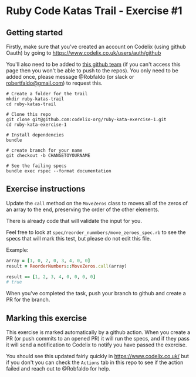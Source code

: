 # Ruby Code Katas Trail - Exercise #1

## Getting started

Firstly, make sure that you've created an account on Codelix (using github Oauth) by going to https://www.codelix.co.uk/users/auth/github

You'll also need to be added to [this github team](https://github.com/orgs/codelix-org/teams/access-to-codelix) 
(if you can't access this page then you won't be able to push to the repos). 
You only need to be added once, please 
message @Robfaldo (or slack or robertfaldo@gmail.com) to request this. 

```
# Create a folder for the trail 
mkdir ruby-katas-trail
cd ruby-katas-trail

# Clone this repo
git clone git@github.com:codelix-org/ruby-kata-exercise-1.git
cd ruby-kata-exercise-1

# Install dependencies
bundle

# create branch for your name
git checkout -b CHANGETOYOURNAME

# See the failing specs
bundle exec rspec --format documentation
```

## Exercise instructions

Update the `call` method on the `MoveZeros` class to moves all of the zeros of an array to the end, preserving the order of the other elements.

There is already code that will validate the input for you. 

Feel free to look at `spec/reorder_nummbers/move_zeroes_spec.rb` to see the specs that will mark this test, but please do not edit this file.

Example: 

```ruby
array = [1, 0, 2, 0, 3, 4, 0, 0]
result = ReorderNumbers::MoveZeros.call(array)

result == [1, 2, 3, 4, 0, 0, 0, 0]
# true
```

When you've completed the task, push your branch to github and create a PR for the branch. 

## Marking this exercise

This exercise is marked automatically by a github action. When you create a PR (or push commits to an opened PR) 
it will run the specs, and if they pass it will send a notification to Codelix to notify you have passed the exercise. 

You should see this updated fairly quickly in https://www.codelix.co.uk/ but if you don't you can check the `Actions` tab in this repo 
to see if the action failed and reach out to @Robfaldo for help.
